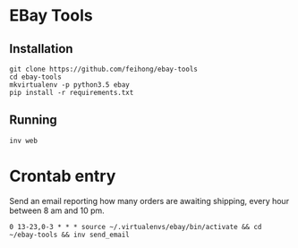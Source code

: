 # EBay Tools


## Installation

```
git clone https://github.com/feihong/ebay-tools
cd ebay-tools
mkvirtualenv -p python3.5 ebay
pip install -r requirements.txt
```

## Running

```
inv web
```

# Crontab entry

Send an email reporting how many orders are awaiting shipping, every hour between 8 am and 10 pm.

```
0 13-23,0-3 * * * source ~/.virtualenvs/ebay/bin/activate && cd ~/ebay-tools && inv send_email
```
